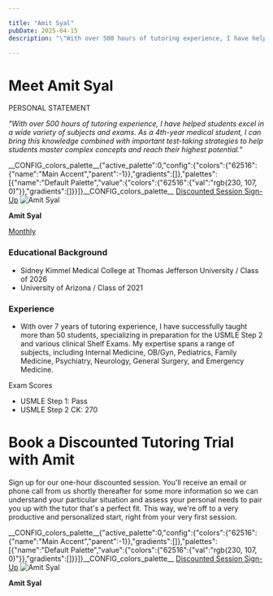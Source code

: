 ```yaml
---

title: "Amit Syal"
pubDate: 2025-04-15
description: "\"With over 500 hours of tutoring experience, I have helped students excel in a wide variety of subjects and exams. As a 4thyear medical student, I can brin"

---
```



# Meet Amit Syal

PERSONAL STATEMENT

_"With over 500 hours of tutoring experience, I have helped students excel in a wide variety of subjects and exams. As a 4th-year medical student, I can bring this knowledge combined with important test-taking strategies to help students master complex concepts and reach their highest potential."_

\_\_CONFIG\_colors\_palette\_\_{"active\_palette":0,"config":{"colors":{"62516":{"name":"Main Accent","parent":-1}},"gradients":\[\]},"palettes":\[{"name":"Default Palette","value":{"colors":{"62516":{"val":"rgb(230, 107, 0)"}},"gradients":\[\]}}\]}\_\_CONFIG\_colors\_palette\_\_ [Discounted Session Sign-Up](/purchase-discounted-session/) ![](https://www.medlearnity.com//images/wp/2025/04/Amit-Syal.webp "Amit Syal")

**Amit Syal**

[Monthly](#)

### Educational Background

- Sidney Kimmel Medical College at Thomas Jefferson University / Class of 2026
- University of Arizona / Class of 2021

### Experience

- With over 7 years of tutoring experience, I have successfully taught more than 50 students, specializing in preparation for the USMLE Step 2 and various clinical Shelf Exams. My expertise spans a range of subjects, including Internal Medicine, OB/Gyn, Pediatrics, Family Medicine, Psychiatry, Neurology, General Surgery, and Emergency Medicine.

Exam Scores

- USMLE Step 1: Pass
- USMLE Step 2 CK: 270

# Book a Discounted Tutoring Trial with Amit

Sign up for our one-hour discounted session. You'll receive an email or phone call from us shortly thereafter for some more information so we can understand your particular situation and assess your personal needs to pair you up with the tutor that's a perfect fit. This way, we're off to a very productive and personalized start, right from your very first session.

\_\_CONFIG\_colors\_palette\_\_{"active\_palette":0,"config":{"colors":{"62516":{"name":"Main Accent","parent":-1}},"gradients":\[\]},"palettes":\[{"name":"Default Palette","value":{"colors":{"62516":{"val":"rgb(230, 107, 0)"}},"gradients":\[\]}}\]}\_\_CONFIG\_colors\_palette\_\_ [Discounted Session Sign-Up](/purchase-discounted-session/) ![](https://www.medlearnity.com//images/wp/2025/04/Amit-Syal.webp "Amit Syal")

****Amit Syal****
